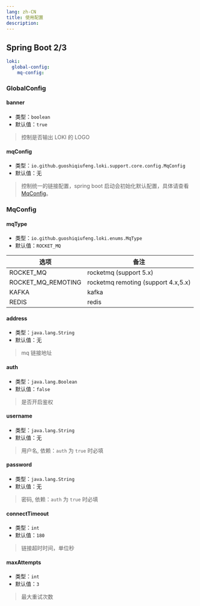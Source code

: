 ```yaml
---
lang: zh-CN
title: 使用配置
description: 
---
```


## Spring Boot 2/3

```yaml
loki:
  global-config:
    mq-config:
```

### GlobalConfig

#### banner

- 类型：`boolean`
- 默认值：`true`

> 控制是否输出 LOKI 的 LOGO

#### mqConfig

- 类型：`io.github.guoshiqiufeng.loki.support.core.config.MqConfig`
- 默认值：无

> 控制统一的链接配置，spring boot 启动会初始化默认配置，具体请查看 [MqConfig](#mqconfig-1)。

### MqConfig

#### mqType

- 类型：`io.github.guoshiqiufeng.loki.enums.MqType`
- 默认值：`ROCKET_MQ`

| 选项                 | 备注                                  |
|--------------------|-------------------------------------|
| ROCKET_MQ          | rocketmq (support 5.x)              |
| ROCKET_MQ_REMOTING | rocketmq remoting (support 4.x,5.x) |
| KAFKA              | kafka                               |
| REDIS              | redis                               |

#### address

- 类型：`java.lang.String`
- 默认值：无

> mq 链接地址

#### auth

- 类型：`java.lang.Boolean`
- 默认值：`false`

> 是否开启鉴权

#### username

- 类型：`java.lang.String`
- 默认值：无

> 用户名, 依赖：`auth` 为 `true` 时必填

#### password

- 类型：`java.lang.String`
- 默认值：无

> 密码, 依赖：`auth` 为 `true` 时必填

#### connectTimeout

- 类型：`int`
- 默认值：`180`
> 链接超时时间，单位秒

#### maxAttempts

- 类型：`int`
- 默认值：`3`
> 最大重试次数
